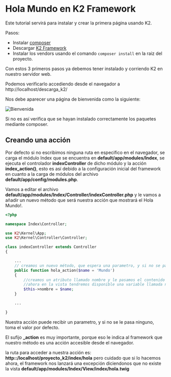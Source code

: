 Hola Mundo en K2 Framework
=====================

Este tutorial servirá para instalar y crear la primera página usando K2.

Pasos:

  * Instalar [composer](http://getcomposer.org/)
  * Descargar [K2 Framework](https://github.com/k2framework/k2/archive/master.zip)
  * Instalar los vendors usando el comando ```composer install``` en la raiz del proyecto.

Con estos 3 primeros pasos ya debemos tener instalado y corriendo K2 en nuestro servidor web.

Podemos verificarlo accediendo desde el navegador a http://localhost/descarga_k2/

Nos debe aparecer una página de bienvenida como la siguiente:

   ![Bienvenida](https://raw.github.com/k2framework/k2/master/doc/img/bienvenida.png)
   
Si no es así verifica que se hayan instalado correctamente los paquetes mediante composer.

Creando una acción
--------------

Por defecto si no escribimos ninguna ruta en especifico en el navegador, se carga el módulo Index que se encuentra en **default/app/modules/Index**, se ejecuta el controlador **indexController** de dicho módulo y la acción **index_action()**, esto es así debido a la configuración inicial del framework en cuanto a la carga de módulos del archivo **default/app/config/modules.php**.

Vamos a editar el archivo **default/app/modules/Index/Controller/indexController.php** y le vamos a añadir un nuevo método que será nuestra acción que mostrará el Hola Mundo!.

```php
<?php

namespace Index\Controller;

use K2\Kernel\App;
use K2\Kernel\Controller\Controller;

class indexController extends Controller
{

    ...
    // creamos un nuevo método, que espera una parametro, y si no se pasa por defecto toma el string 'Mundo'
    public function hola_action($name = 'Mundo')
    {
        //creamos un atributo llamado nombre y le pasamos el contenido de $name, por lo que
        //ahora en la vista tendremos disponible una variable llamada nombre
        $this->nombre = $name;
    }

    ...

}
```

Nuestra acción puede recibir un parametro, y si no se le pasa ninguno, toma el valor por defecto.

El sufijo **_action** es muy importante, porque eso le indica al framework que nuestro método es una acción accesible desde el navegador.

la ruta para acceder a nuestra acción es: **http::/localhost/proyecto_k2/index/hola** pero cuidado que si lo hacemos ahora, el framework nos lanzará una excepción diciendonos que no existe la vista **default/app/modules/Index/View/index/hola.twig**

